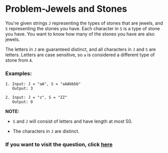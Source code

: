 # Problem-Jewels and Stones
You're given strings `J` representing the types of stones that are jewels, and `S` representing the stones you have.  Each character in `S` is a type of stone you have.  You want to know how many of the stones you have are also jewels.

The letters in `J` are guaranteed distinct, and all characters in `J` and `S` are letters. Letters are case sensitive, so `a` is considered a different type of stone from `A`.

### Examples:
```
1. Input: J = "aA", S = "aAAbbbb"
   Output: 3

2. Input: J = "z", S = "ZZ"
   Output: 0
```
**NOTE:**

- `S` and `J` will consist of letters and have length at most 50.

- The characters in `J` are distinct.


### If you want to visit the question, click [here](https://leetcode.com/explore/featured/card/may-leetcoding-challenge/534/week-1-may-1st-may-7th/3317/)
